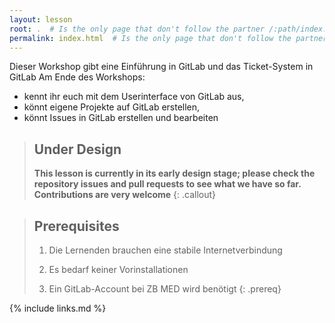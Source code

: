 ```yaml
---
layout: lesson
root: .  # Is the only page that don't follow the partner /:path/index.html
permalink: index.html  # Is the only page that don't follow the partner /:path/index.html
---
```

Dieser Workshop gibt eine Einführung in GitLab und das Ticket-System in GitLab
Am Ende des Workshops:
- kennt ihr euch mit dem Userinterface von GitLab aus,
- könnt eigene Projekte auf GitLab erstellen,
- könnt Issues in GitLab erstellen und bearbeiten

> ## Under Design
>
> **This lesson is currently in its early design stage;
> please check the repository issues and pull requests
> to see what we have so far.
> Contributions are very welcome**
{: .callout}

> ## Prerequisites
>
> 1. Die Lernenden brauchen eine stabile Internetverbindung
>
> 2. Es bedarf keiner Vorinstallationen
>
> 3. Ein GitLab-Account bei ZB MED wird benötigt
{: .prereq}

{% include links.md %}
